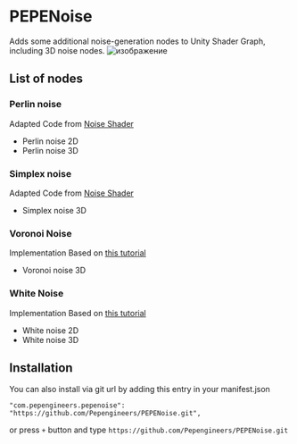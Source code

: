 # PEPENoise
Adds some additional noise-generation nodes to Unity Shader Graph, including 3D noise nodes.
![изображение](https://github.com/user-attachments/assets/ca489e4d-c120-4b51-8ac2-80f5e8743410)


## List of nodes

### Perlin noise

Adapted Code from [Noise Shader](https://github.com/keijiro/NoiseShader)

* Perlin noise 2D
* Perlin noise 3D

### Simplex noise

Adapted Code from [Noise Shader](https://github.com/keijiro/NoiseShader)

* Simplex noise 3D

### Voronoi Noise 

Implementation Based on [this tutorial](https://cyangamedev.wordpress.com/2019/07/16/voronoi/)

* Voronoi noise 3D

### White Noise

Implementation Based on [this tutorial](https://www.ronja-tutorials.com/2018/09/02/white-noise.html)

* White noise 2D
* White noise 3D

## Installation

You can also install via git url by adding this entry in your manifest.json

```
"com.pepengineers.pepenoise": "https://github.com/Pepengineers/PEPENoise.git",
```

or press `+` button and type `https://github.com/Pepengineers/PEPENoise.git`
